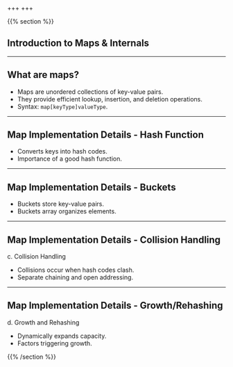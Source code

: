 +++
+++

{{% section %}}

## Introduction to Maps & Internals

---

## What are maps?
- Maps are unordered collections of key-value pairs.
- They provide efficient lookup, insertion, and deletion operations.
- Syntax: `map[keyType]valueType`.

---
## Map Implementation Details - Hash Function
- Converts keys into hash codes.
- Importance of a good hash function.

---
## Map Implementation Details - Buckets
- Buckets store key-value pairs.
- Buckets array organizes elements.

---
## Map Implementation Details - Collision Handling
c. Collision Handling
- Collisions occur when hash codes clash.
- Separate chaining and open addressing.

---
## Map Implementation Details - Growth/Rehashing
d. Growth and Rehashing
- Dynamically expands capacity.
- Factors triggering growth.

{{% /section %}}